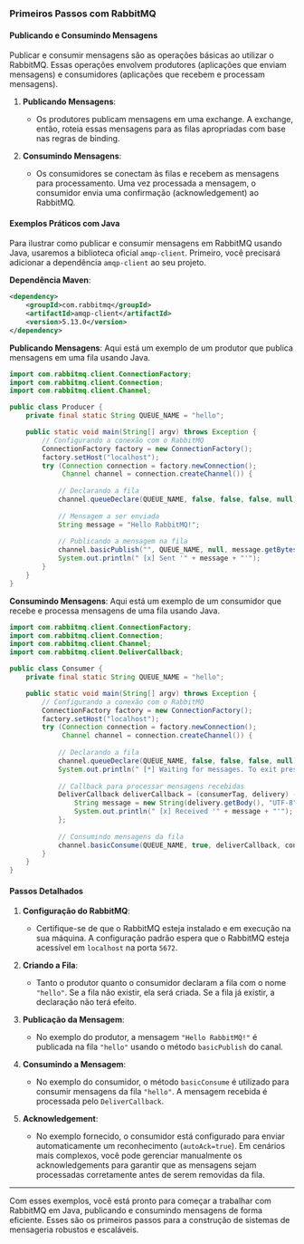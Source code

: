 ### Primeiros Passos com RabbitMQ

#### Publicando e Consumindo Mensagens

Publicar e consumir mensagens são as operações básicas ao utilizar o RabbitMQ. Essas operações envolvem produtores (aplicações que enviam mensagens) e consumidores (aplicações que recebem e processam mensagens).

1. **Publicando Mensagens**:
   - Os produtores publicam mensagens em uma exchange. A exchange, então, roteia essas mensagens para as filas apropriadas com base nas regras de binding.

2. **Consumindo Mensagens**:
   - Os consumidores se conectam às filas e recebem as mensagens para processamento. Uma vez processada a mensagem, o consumidor envia uma confirmação (acknowledgement) ao RabbitMQ.

#### Exemplos Práticos com Java

Para ilustrar como publicar e consumir mensagens em RabbitMQ usando Java, usaremos a biblioteca oficial `amqp-client`. Primeiro, você precisará adicionar a dependência `amqp-client` ao seu projeto.

**Dependência Maven**:
```xml
<dependency>
    <groupId>com.rabbitmq</groupId>
    <artifactId>amqp-client</artifactId>
    <version>5.13.0</version>
</dependency>
```

**Publicando Mensagens**:
Aqui está um exemplo de um produtor que publica mensagens em uma fila usando Java.

```java
import com.rabbitmq.client.ConnectionFactory;
import com.rabbitmq.client.Connection;
import com.rabbitmq.client.Channel;

public class Producer {
    private final static String QUEUE_NAME = "hello";

    public static void main(String[] argv) throws Exception {
        // Configurando a conexão com o RabbitMQ
        ConnectionFactory factory = new ConnectionFactory();
        factory.setHost("localhost");
        try (Connection connection = factory.newConnection();
             Channel channel = connection.createChannel()) {
            
            // Declarando a fila
            channel.queueDeclare(QUEUE_NAME, false, false, false, null);
            
            // Mensagem a ser enviada
            String message = "Hello RabbitMQ!";
            
            // Publicando a mensagem na fila
            channel.basicPublish("", QUEUE_NAME, null, message.getBytes());
            System.out.println(" [x] Sent '" + message + "'");
        }
    }
}
```

**Consumindo Mensagens**:
Aqui está um exemplo de um consumidor que recebe e processa mensagens de uma fila usando Java.

```java
import com.rabbitmq.client.ConnectionFactory;
import com.rabbitmq.client.Connection;
import com.rabbitmq.client.Channel;
import com.rabbitmq.client.DeliverCallback;

public class Consumer {
    private final static String QUEUE_NAME = "hello";

    public static void main(String[] argv) throws Exception {
        // Configurando a conexão com o RabbitMQ
        ConnectionFactory factory = new ConnectionFactory();
        factory.setHost("localhost");
        try (Connection connection = factory.newConnection();
             Channel channel = connection.createChannel()) {
            
            // Declarando a fila
            channel.queueDeclare(QUEUE_NAME, false, false, false, null);
            System.out.println(" [*] Waiting for messages. To exit press CTRL+C");
            
            // Callback para processar mensagens recebidas
            DeliverCallback deliverCallback = (consumerTag, delivery) -> {
                String message = new String(delivery.getBody(), "UTF-8");
                System.out.println(" [x] Received '" + message + "'");
            };
            
            // Consumindo mensagens da fila
            channel.basicConsume(QUEUE_NAME, true, deliverCallback, consumerTag -> { });
        }
    }
}
```

#### Passos Detalhados

1. **Configuração do RabbitMQ**:
   - Certifique-se de que o RabbitMQ esteja instalado e em execução na sua máquina. A configuração padrão espera que o RabbitMQ esteja acessível em `localhost` na porta `5672`.

2. **Criando a Fila**:
   - Tanto o produtor quanto o consumidor declaram a fila com o nome `"hello"`. Se a fila não existir, ela será criada. Se a fila já existir, a declaração não terá efeito.

3. **Publicação da Mensagem**:
   - No exemplo do produtor, a mensagem `"Hello RabbitMQ!"` é publicada na fila `"hello"` usando o método `basicPublish` do canal.

4. **Consumindo a Mensagem**:
   - No exemplo do consumidor, o método `basicConsume` é utilizado para consumir mensagens da fila `"hello"`. A mensagem recebida é processada pelo `DeliverCallback`.

5. **Acknowledgement**:
   - No exemplo fornecido, o consumidor está configurado para enviar automaticamente um reconhecimento (`autoAck=true`). Em cenários mais complexos, você pode gerenciar manualmente os acknowledgements para garantir que as mensagens sejam processadas corretamente antes de serem removidas da fila.

---

Com esses exemplos, você está pronto para começar a trabalhar com RabbitMQ em Java, publicando e consumindo mensagens de forma eficiente. Esses são os primeiros passos para a construção de sistemas de mensageria robustos e escaláveis.